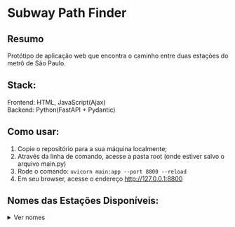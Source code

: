 # Subway Path Finder

## Resumo
Protótipo de aplicação web que encontra o caminho entre duas estações do metrô de São Paulo. 

## Stack: 
Frontend: HTML, JavaScript(Ajax)  
Backend: Python(FastAPI + Pydantic)

## Como usar: 
1) Copie o repositório para a sua máquina localmente;
2) Através da linha de comando, acesse a pasta root (onde estiver salvo o arquivo main.py)
3) Rode o comando: `uvicorn main:app --port 8800 --reload`
4) Em seu browser, acesse o endereço http://127.0.0.1:8800


## Nomes das Estações Disponíveis: 
<details> 
  <summary> Ver nomes </summary>
  Tucuruvi  

  
  Parada Inglesa
  
  Jardim São Paulo-Ayrton Senna
  
  Santana
  
  Carandiru
  
  Portuguesa-Tiête
  
  Armênia
  
  Tiradentes
  
  Luz
  
  São Bento
  
  Sé
  
  Japão-Liberdade
  
  São Joaquim
  
  Vergueiro
  
  Paraíso
  
  Ana Rosa
  
  Vila Mariana
  
  Santa Cruz
  
  Praça da Árvore
  
  Saúde
  
  São Judas
  
  Conceição
  
  Jabaquara
  
  Vila Madalena
  
  Sumaré
  
  Clínicas
  
  Consolação
  
  Trianon-Masp
  
  Brigadeiro
  
  Chácara Klabin
  
  Santos-Imigrantes
  
  Alto do Ipiranga
  
  Sacomã
  
  Tamanduateí
  
  Vila Prudente
  
  Palmeiras-Barra Funda
  
  Marechal Deodoro
  
  Santa Cecília
  
  República
  
  Anhangabaú
  
  Pedro II
  
  Brás

  Bresser-Mooca
  
  Belém
  
  Tatuapé
  
  Carrão
  
  Penha
  
  Vila Matilde
  
  Guilhermina Esperança
  
  Patriarca-Vila Ré
  
  Artur Alvim
  
  Corinthians-Itaquera
  
  Vila Sônia
  
  São Paulo-Morumbi
  
  Butantã
  
  Pinheiros
  
  Faria Lima
  
  Fradique Coutinho
  
  Oscar Freire

  Paulista
  
  Higienópolis-Mackenzie
  
  Capão Redondo
  
  Campo Limpo
  
  Vila das Belezas
  
  Giovani Gronchi
  
  Santo Amaro
  
  Largo Treze
  
  Adolfo Pinheiro
  
  Alto da Bela Vista
  
  Borba Gato
  
  Brooklin
  
  Campo Belo
  
  Eucaliptos
  
  Moema
  
  AACD-Servidor
  
  Hospital São Paulo
  
  Jundiaí
  
  Várzea Paulista
  
  Campo Limpo Paulista
  
  Botujuru
  
  Francisco Morato
  
  Baltazar Fidélis
  
  Caieiras
  
  Perus
  
  Vila Aurora
  
  Jaraguá
  
  Vila Clarice
  
  Pirituba
  
  Piqueri
  
  Lapa-7
  
  Água Branca
  
  Amador Bueno
  
  Santa Rita
  
  Itapevi
  
  Engenheiro Cardoso
  
  Sagrado Coração
  
  Jandira
  
  Jardim Silveira
  
  Barueri
  
  Antonio João
  
  Santa Terezinha
  
  Carapicuiba
  
  General Miguel Costa
  
  Quitaúna
  
  Comandante Sampaio
  
  Osasco

  Presidente Altino
  
  Imperatriz Leopoldina
  
  Domingos de Moraes
  
  Lapa-8
  
  Júlio Prestes
  
  Ceasa
  
  Villa-Lobos-Jaguaré
  
  Cidade Universitária
  
  Hebraica-Rebouças
  
  Cidade Jardim
  
  Vila Olímpia
  
  Berrini
  
  Morumbi
  
  Granja Julieta
  
  João Dias
  
  Socorro
  
  Jurubatuba
  
  Autódromo
  
  Primavera-Interlagos
  
  Grajaú
  
  Bruno Covas-Mendes-Vila Natal
  
  Juventus-Mooca
  
  Ipiranga
  
  São Caetano do Sul
  
  Utinga
  
  Prefeito Saladino
  
  Santo André
  
  Capuava
  
  Mauá
  
  Guapituba
  
  Ribeirão Pires
  
  Rio Grande da Serra
  
  Dom Bosco
  
  José Bonifácio
  
  Guaianases
  
  Antonio Gianetti Neto
  
  Ferraz de Vasconcelos
  
  Poá
  
  Calmon Viana
  
  Suzano
  
  Jundiapeba
  
  Braz Cubas
  
  Mogi das Cruzes
  
  Estudantes
  
  Engenheiro Goulart
  
  USP Leste
  
  Comendador Ermelino
  
  São Miguel Paulista
  
  Jardim Helena-Vila Mara
  
  Itaim Paulista
  
  Jardim Romano
  
  Engenheiro Manoel Feio
  
  Itaquaquecetuba
  
  Aracaré
  
  Guarulhos-Cecap
  
  Aeroporto-Guarulhos
  
  Oratório
  
  São Lucas
  
  Camilo Haddad
  
  Vila Tolstói
  
  Vila União
  
  Jardim Planalto
  
  Sapopemba
  
  Fazenda da Juta
  
  São Mateus
  
  Jardim Colonial
  
</details>
